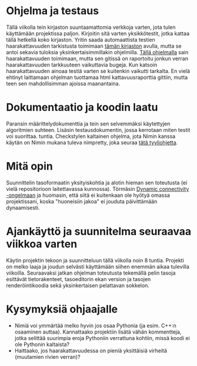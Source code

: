 # Ohjelma ja testaus
Tällä viikolla tein kirjaston suuntaamattomia verkkoja varten, jota tulen käyttämään projektissa paljon. Kirjoitin sitä varten yksikkötestit, jotka kattaa tällä hetkellä koko kirjaston. Yritin saada automaattista testien
haarakattavuuden tarkistusta toimimaan [tämän kirjaston](https://github.com/yglukhov/coverage) avulla, mutta se antoi sekavia tuloksia yksinkertaisimmillakin ohjelmilla.
[Tällä ohjelmalla](https://github.com/binhonglee/coco) sain haarakattavuuden toimimaan, mutta sen gitissä on raportoitu jonkun verran haarakattavuuden tarkkuuteen vaikuttavia bugeja. Kun katsoin haarakattavuuden ainoaa
testiä varten se kuitenkin vaikutti tarkalta. En vielä ehtinyt laittamaan ohjelman tuottamaa html kattavuusraporttia gittiin, mutta teen sen mahdollisimman ajoissa maanantaina.

# Dokumentaatio ja koodin laatu
Paransin määrittelydokumenttia ja tein sen selvemmäksi käytettyjen algoritmien suhteen. Lisäsin testausdokumentin, jossa kerrotaan miten testit voi suorittaa. tuntia. Checkstylen kaltainen ohjelma, jota Nimin kanssa käytän
on Nimin mukana tuleva nimpretty, joka seuraa [tätä tyyliohjetta](https://nim-lang.org/docs/nep1.html).

# Mitä opin
Suunnittelin tasoformaatin yksityiskohtia ja alotin hieman sen toteutusta (ei vielä repositorioon laitettavassa kunnossa). Törmäsin [Dynamic connectivity -ongelmaan](https://en.wikipedia.org/wiki/Dynamic_connectivity) ja
huomasin, että siitä ei kuitenkaan ole hyötyä omassa projektissani, koska "huoneisiin jakoa" ei jouduta päivittämään dynaamisesti.

# Ajankäyttö ja suunnitelma seuraavaa viikkoa varten
Käytin projektin tekoon ja suunnitteluun tällä viikolla noin 8 tuntia. Projekti on melko laaja ja joudun selvästi käyttämään siihen enemmän aikaa tulevilla viikoilla. Seuraavaksi jatkan ohjelman toteutusta tekemällä pelin
tasoja esittävät tietorakenteet, tasoeditorin ekan version ja tasojen renderöintikoodia sekä yksinkertaisen pelattavan sokkelon.

# Kysymyksiä ohjaajalle
 - Nimiä voi ymmärtää melko hyvin jos osaa Pythonia (ja esim. C++:n osaaminen auttaa). Kannattaako projektiin lisätä vähän kommentteja, jotka selittää suurimpia eroja Pythoniin verrattuna kohtiin, missä koodi ei ole
Pythonin kaltaista?
 - Haittaako, jos haarakattavuudessa on pieniä yksittäisiä virheitä (muutamien rivien verran)?
